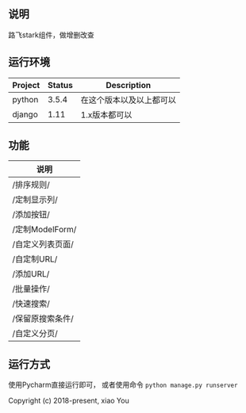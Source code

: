 ## 说明
路飞stark组件，做增删改查

## 运行环境

| Project | Status | Description |
|---------|--------|-------------|
| python          | 3.5.4 | 在这个版本以及以上都可以 |
| django                | 1.11 | 1.x版本都可以 |

## 功能

| 说明 | 
|---------|
| /排序规则/          |
| /定制显示列/          |
| /添加按钮/          |
| /定制ModelForm/          |
| /自定义列表页面/          |
| /自定制URL/          |
| /添加URL/          |
| /批量操作/          |
| /快速搜索/          |
| /保留原搜索条件/          |
| /自定义分页/          |


## 运行方式

使用Pycharm直接运行即可，
或者使用命令
`python manage.py runserver`


Copyright (c) 2018-present, xiao You